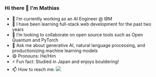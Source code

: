 ### Hi there 👋 I'm Mathias

- 🔭 I’m currently working as an AI Engineer @ IBM 
- 🌱 I have been learning full-stack web development for the past two years
- 👯 I’m looking to collaborate on open source tools such as Open Quantum and PyTorch
- 💬 Ask me about generative AI, natural language processing, and productionizing machine learning models
- 😄 Pronouns: He/Him
- ⚡ Fun fact: Studied in Japan and enjoys bouldering!
- 📫 How to reach me: <a href="https://linkedin.com/in/mathiasdsouza"><img src="https://img.shields.io/badge/-Mathias%20D'souza-0077B5?style=flat&logo=Linkedin&logoColor=white"/></a>

<!--
**ds-mathias/ds-mathias** is a ✨ _special_ ✨ repository because its `README.md` (this file) appears on your GitHub profile.

Here are some ideas to get you started:

- 🔭 I’m currently working on ...
- 🌱 I’m currently learning ...
- 👯 I’m looking to collaborate on ...
- 🤔 I’m looking for help with ...
- 💬 Ask me about ...
- 📫 How to reach me: ...
- 😄 Pronouns: ...
- ⚡ Fun fact: ...
-->
